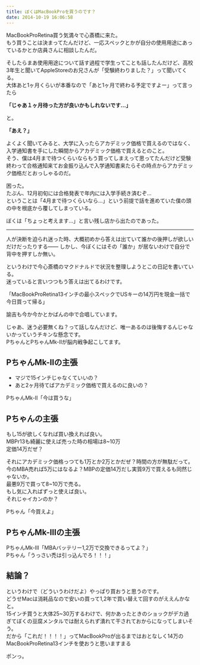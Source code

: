```yaml
---
title: ぼくはMacBookProを買うのです？
date: 2014-10-19 16:06:58
---
```


MacBookProRetina買う気満々で心斎橋に来た。  
もう買うことは決まってたんだけど、一応スペックとかが自分の使用用途にあっているかとか店員さんに相談したんだ。

そしたらまあ使用用途について話す過程で学生ってことも話したんだけど、高校3年生と聞いてAppleStoreのお兄さんが「受験終わりました？」って聞いてくる。  
大体あと1ヶ月くらいが本番なので「あと1ヶ月で終わる予定ですよー」って言ったら

**「じゃあ１ヶ月待った方が良いかもしれないです...」**

と。

**「あえ？」**

よくよく聞いてみると、大学に入ったらアカデミック価格で買えるのではなく、入学通知書を手にした瞬間からアカデミック価格で買えるとのこと。  
そう、僕は4月まで待つくらいならもう買ってしまえって思ってたんだけど受験終わって合格通知来てお金振り込んで入学通知書来たらその時点からアカデミック価格だとおっしゃるのだ。

困った。  
たぶん、12月初旬には合格発表で年内には入学手続き済むぞ...  
ということは「4月まで待つくらいなら...」という前提で話を進めていた僕の頭の中を根底から覆してしまっている。

ぼくは「ちょっと考えます...」と言い残し店から出たのであった。

---

人が決断を迫られ迷った時、大概初めから答えは出ていて誰かの後押しが欲しいだけだったりする――
しかし、今ぼくにはその「誰か」が居ないわけで自分で背中を押すしか無い。

というわけで今心斎橋のマクドナルドで状況を整理しようとこの日記を書いている。  
迷っていると言いつつもう答えは出てるわけです。

「MacBookProRetina13インチの最小スペックでUSキーの14万円を現金一括で今日買って帰る」

諭吉も今か今かとかばんの中で合唱しています。

じゃあ、迷う必要無くね？って話しなんだけど、唯一あるのは後悔するんじゃないかっていうチキンな懸念です。  
PちゃんとPちゃんMk-Ⅱが脳内戦争起こしてます。

## PちゃんMk-Ⅱの主張
- マジで15インチじゃなくていいの？
- あと2ヶ月待てばアカデミック価格で買えるのに良いの？

PちゃんMk-Ⅱ「今は買うな」

## Pちゃんの主張
もし15が欲しくなれば買い換えれば良い。  
MBPr13も綺麗に使えば売った時の相場は8~10万  
定価14万だぜ？

それにアカデミック価格っつても1万とか2万とかだぜ？時間の方が無駄だって。  
今のMBA売れば5万にはなるよ？MBPの定価14万だし実質9万で買えるも同然じゃないか。  
最悪9万で買って8~10万で売る。  
もし気に入ればずっと使えば良い。  
それじゃイカンのか？

Pちゃん「今買えよ」

## PちゃんMk-Ⅲの主張

PちゃんMk-Ⅲ「MBAバッテリー1,2万で交換できるってよ？」  
Pちゃん「うっさい禿は引っ込んでろ！！！」

## 結論？
というわけで（どういうわけだよ）やっぱり買おうと思うのです。  
どうせMacは消耗品なので安いの買って1,2年で買い替えて回すのがええんかなと。  
15インチ買うと大体25~30万するわけで、何かあったときのショックがデカ過ぎてぼくの豆腐メンタルでは耐えられず潰れて干されておからになってしまいそう。  
だから「これだ！！！！」ってMacBookProが出るまではおとなしく14万のMacBookProRetina13インチを使おうと思いますまる

ポンっ。